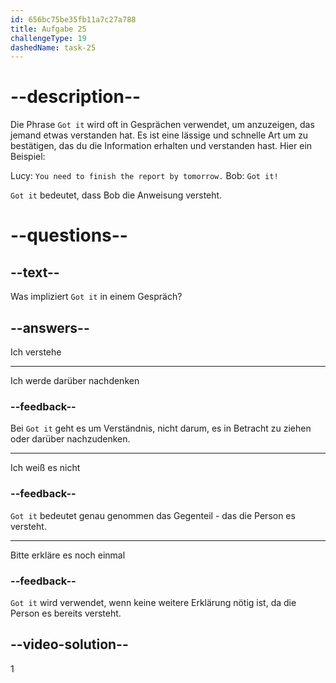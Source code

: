 ```yaml
---
id: 656bc75be35fb11a7c27a788
title: Aufgabe 25
challengeType: 19
dashedName: task-25
---
```


# --description--

Die Phrase `Got it` wird oft in Gesprächen verwendet, um anzuzeigen, das jemand etwas verstanden hat. Es ist eine lässige und schnelle Art um zu bestätigen, das du die Information erhalten und verstanden hast. Hier ein Beispiel:

Lucy: `You need to finish the report by tomorrow.` Bob: `Got it!`

`Got it` bedeutet, dass Bob die Anweisung versteht.

# --questions--

## --text--

Was impliziert `Got it` in einem Gespräch?

## --answers--

Ich verstehe

---

Ich werde darüber nachdenken

### --feedback--

Bei `Got it` geht es um Verständnis, nicht darum, es in Betracht zu ziehen oder darüber nachzudenken.

---

Ich weiß es nicht

### --feedback--

`Got it` bedeutet genau genommen das Gegenteil - das die Person es versteht.

---

Bitte erkläre es noch einmal

### --feedback--

`Got it` wird verwendet, wenn keine weitere Erklärung nötig ist, da die Person es bereits versteht.

## --video-solution--

1
